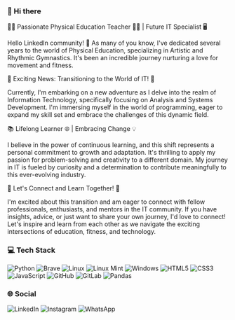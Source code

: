 ### 👋 Hi there 

🏋️‍♂️ Passionate Physical Education Teacher 🤸‍♂️ | Future IT Specialist 🖥️

Hello LinkedIn community! 👋 As many of you know, I've dedicated several years to the world of Physical Education, specializing in Artistic and Rhythmic Gymnastics. It's been an incredible journey nurturing a love for movement and fitness.

🚀 Exciting News: Transitioning to the World of IT! 🚀

Currently, I'm embarking on a new adventure as I delve into the realm of Information Technology, specifically focusing on Analysis and Systems Development. I'm immersing myself in the world of programming, eager to expand my skill set and embrace the challenges of this dynamic field.

📚 Lifelong Learner 🌐 | Embracing Change 💡

I believe in the power of continuous learning, and this shift represents a personal commitment to growth and adaptation. It's thrilling to apply my passion for problem-solving and creativity to a different domain. My journey in IT is fueled by curiosity and a determination to contribute meaningfully to this ever-evolving industry.

🤝 Let's Connect and Learn Together! 🌟

I'm excited about this transition and am eager to connect with fellow professionals, enthusiasts, and mentors in the IT community. If you have insights, advice, or just want to share your own journey, I'd love to connect! Let's inspire and learn from each other as we navigate the exciting intersections of education, fitness, and technology.

### 💻 Tech Stack
![Python](https://img.shields.io/badge/python-3670A0?style=for-the-badge&logo=python&logoColor=ffdd54) ![Brave](https://img.shields.io/badge/Brave-FB542B?style=for-the-badge&logo=Brave&logoColor=white) ![Linux](https://img.shields.io/badge/Linux-FCC624?style=for-the-badge&logo=linux&logoColor=black) ![Linux Mint](https://img.shields.io/badge/Linux%20Mint-87CF3E?style=for-the-badge&logo=Linux%20Mint&logoColor=white) ![Windows](https://img.shields.io/badge/Windows-0078D6?style=for-the-badge&logo=windows&logoColor=white) ![HTML5](https://img.shields.io/badge/html5-%23E34F26.svg?style=for-the-badge&logo=html5&logoColor=white) ![CSS3](https://img.shields.io/badge/css3-%231572B6.svg?style=for-the-badge&logo=css3&logoColor=white) ![JavaScript](https://img.shields.io/badge/javascript-%23323330.svg?style=for-the-badge&logo=javascript&logoColor=%23F7DF1E) ![GitHub](https://img.shields.io/badge/github-%23121011.svg?style=for-the-badge&logo=github&logoColor=white) ![GitLab](https://img.shields.io/badge/gitlab-%23181717.svg?style=for-the-badge&logo=gitlab&logoColor=white) ![Pandas](https://img.shields.io/badge/pandas-%23150458.svg?style=for-the-badge&logo=pandas&logoColor=white) 

### 🌐 Social 

![LinkedIn](https://img.shields.io/badge/linkedin-%230077B5.svg?style=for-the-badge&logo=linkedin&logoColor=white) ![Instagram](https://img.shields.io/badge/Instagram-%23E4405F.svg?style=for-the-badge&logo=Instagram&logoColor=white) ![WhatsApp](https://img.shields.io/badge/WhatsApp-25D366?style=for-the-badge&logo=whatsapp&logoColor=white)
<!--
**GaahZanelato/GaahZanelato** is a ✨ _special_ ✨ repository because its `README.md` (this file) appears on your GitHub profile.

Here are some ideas to get you started:

- 🔭 I’m currently working on ...
- 🌱 I’m currently learning ...
- 👯 I’m looking to collaborate on ...
- 🤔 I’m looking for help with ...
- 💬 Ask me about ...
- 📫 How to reach me: ...
- 😄 Pronouns: ...
- ⚡ Fun fact: ...
-->
